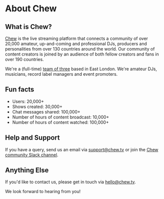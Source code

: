 # About Chew

## What is Chew?

[Chew](http://chew.tv) is the live streaming platform that connects a community of over 20,000 amateur, up-and-coming and professional DJs, producers and personalities from over 130 countries around the world. Our community of content creators is joined by an audience of both fellow creators and fans in over 190 countries.

We're a (full-time) [team of three](https://chew.tv/guide/about/team) based in East London. We're amateur DJs, musicians, record label managers and event promoters.

## Fun facts
- Users: 20,000+
- Shows created: 30,000+
- Chat messages shared: 100,000+
- Number of hours of content broadcast: 10,000+
- Number of hours of content watched: 100,000+

## Help and Support

If you have a query, send us an email via [support@chew.tv](mailto:support@chew.tv) or join the [Chew community Slack channel](https://slack.chew.tv).

## Anything Else

If you'd like to contact us, please get in touch via [hello@chew.tv](mailto:hello@chew.tv).

We look forward to hearing from you!
